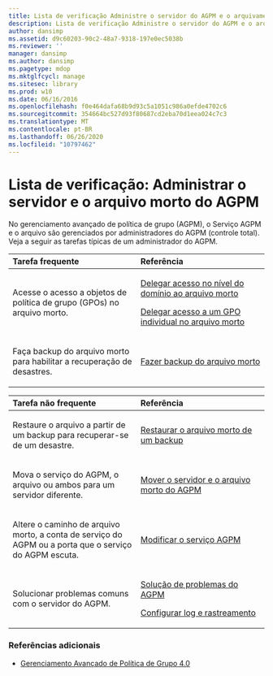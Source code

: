 ```yaml
---
title: Lista de verificação Administre o servidor do AGPM e o arquivamento
description: Lista de verificação Administre o servidor do AGPM e o arquivamento
author: dansimp
ms.assetid: d9c60203-90c2-48a7-9318-197e0ec5038b
ms.reviewer: ''
manager: dansimp
ms.author: dansimp
ms.pagetype: mdop
ms.mktglfcycl: manage
ms.sitesec: library
ms.prod: w10
ms.date: 06/16/2016
ms.openlocfilehash: f0e464dafa68b9d93c5a1051c986a0efde4702c6
ms.sourcegitcommit: 354664bc527d93f80687cd2eba70d1eea024c7c3
ms.translationtype: MT
ms.contentlocale: pt-BR
ms.lasthandoff: 06/26/2020
ms.locfileid: "10797462"
---
```

# Lista de verificação: Administrar o servidor e o arquivo morto do AGPM


No gerenciamento avançado de política de grupo (AGPM), o Serviço AGPM e o arquivo são gerenciados por administradores do AGPM (controle total). Veja a seguir as tarefas típicas de um administrador do AGPM.

<table>
<colgroup>
<col width="50%" />
<col width="50%" />
</colgroup>
<thead>
<tr class="header">
<th align="left">Tarefa frequente</th>
<th align="left">Referência</th>
</tr>
</thead>
<tbody>
<tr class="odd">
<td align="left"><p>Acesse o acesso a objetos de política de grupo (GPOs) no arquivo morto.</p></td>
<td align="left"><p><a href="delegate-domain-level-access-to-the-archive-agpm40.md" data-raw-source="[Delegate Domain-Level Access to the Archive](delegate-domain-level-access-to-the-archive-agpm40.md)">Delegar acesso no nível do domínio ao arquivo morto</a></p>
<p><a href="delegate-access-to-an-individual-gpo-in-the-archive-agpm40.md" data-raw-source="[Delegate Access to an Individual GPO in the Archive](delegate-access-to-an-individual-gpo-in-the-archive-agpm40.md)">Delegar acesso a um GPO individual no arquivo morto</a></p></td>
</tr>
<tr class="even">
<td align="left"><p>Faça backup do arquivo morto para habilitar a recuperação de desastres.</p></td>
<td align="left"><p><a href="back-up-the-archive-agpm40.md" data-raw-source="[Back Up the Archive](back-up-the-archive-agpm40.md)">Fazer backup do arquivo morto</a></p></td>
</tr>
</tbody>
</table>

 

<table>
<colgroup>
<col width="50%" />
<col width="50%" />
</colgroup>
<thead>
<tr class="header">
<th align="left">Tarefa não frequente</th>
<th align="left">Referência</th>
</tr>
</thead>
<tbody>
<tr class="odd">
<td align="left"><p>Restaure o arquivo a partir de um backup para recuperar-se de um desastre.</p></td>
<td align="left"><p><a href="restore-the-archive-from-a-backup-agpm40.md" data-raw-source="[Restore the Archive from a Backup](restore-the-archive-from-a-backup-agpm40.md)">Restaurar o arquivo morto de um backup</a></p></td>
</tr>
<tr class="even">
<td align="left"><p>Mova o serviço do AGPM, o arquivo ou ambos para um servidor diferente.</p></td>
<td align="left"><p><a href="move-the-agpm-server-and-the-archive-agpm40.md" data-raw-source="[Move the AGPM Server and the Archive](move-the-agpm-server-and-the-archive-agpm40.md)">Mover o servidor e o arquivo morto do AGPM</a></p></td>
</tr>
<tr class="odd">
<td align="left"><p>Altere o caminho de arquivo morto, a conta de serviço do AGPM ou a porta que o serviço do AGPM escuta.</p></td>
<td align="left"><p><a href="modify-the-agpm-service-agpm40.md" data-raw-source="[Modify the AGPM Service](modify-the-agpm-service-agpm40.md)">Modificar o serviço AGPM</a></p></td>
</tr>
<tr class="even">
<td align="left"><p>Solucionar problemas comuns com o servidor do AGPM.</p></td>
<td align="left"><p><a href="troubleshooting-agpm-agpm40.md" data-raw-source="[Troubleshooting AGPM](troubleshooting-agpm-agpm40.md)">Solução de problemas do AGPM</a></p>
<p><a href="configure-logging-and-tracing-agpm40.md" data-raw-source="[Configure Logging and Tracing](configure-logging-and-tracing-agpm40.md)">Configurar log e rastreamento</a></p></td>
</tr>
</tbody>
</table>

 

### Referências adicionais

-   [Gerenciamento Avançado de Política de Grupo 4.0](advanced-group-policy-management-40.md)

 

 





